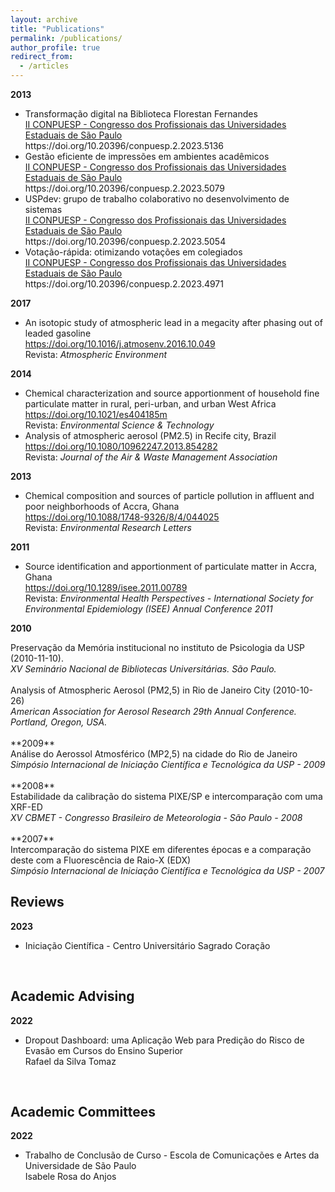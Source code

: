 ```yaml
---
layout: archive
title: "Publications"
permalink: /publications/
author_profile: true
redirect_from:
  - /articles
---
```


**2013**
<ul>
 <li>
   Transformação digital na Biblioteca Florestan Fernandes
   <br><a href="https://econtents.bc.unicamp.br/eventos/index.php/conpuesp/article/view/5136">
    II CONPUESP - Congresso dos Profissionais das Universidades Estaduais de São Paulo
    </a>
    <br>https://doi.org/10.20396/conpuesp.2.2023.5136
    <a href="{{base_path}}/files/publications/2023/5136.pdf"><i class="fa fa-file-pdf"></i></a>
 </li>
  <li>
   Gestão eficiente de impressões em ambientes acadêmicos 
   <br><a href="https://econtents.bc.unicamp.br/eventos/index.php/conpuesp/article/view/5079/">
    II CONPUESP - Congresso dos Profissionais das Universidades Estaduais de São Paulo
    </a>
    <br>https://doi.org/10.20396/conpuesp.2.2023.5079
    <a href="{{base_path}}/files/publications/2023/5079.pdf"><i class="fa fa-file-pdf"></i></a>
 </li>
  <li>
   USPdev: grupo de trabalho colaborativo no desenvolvimento de sistemas 
   <br><a href="https://econtents.bc.unicamp.br/eventos/index.php/conpuesp/article/view/5054">
    II CONPUESP - Congresso dos Profissionais das Universidades Estaduais de São Paulo
    </a>
    <br>https://doi.org/10.20396/conpuesp.2.2023.5054
    <a href="{{base_path}}/files/publications/2023/5054.pdf"><i class="fa fa-file-pdf"></i></a>
 </li>
  <li>
   Votação-rápida: otimizando votações em colegiados 
   <br><a href="https://econtents.bc.unicamp.br/eventos/index.php/conpuesp/article/view/4971">
    II CONPUESP - Congresso dos Profissionais das Universidades Estaduais de São Paulo
    </a>
    <br>https://doi.org/10.20396/conpuesp.2.2023.4971
    <a href="{{base_path}}/files/publications/2023/4971.pdf"><i class="fa fa-file-pdf"></i></a>
 </li>
</ul>

**2017**
<ul>
 <li>
   An isotopic study of atmospheric lead in a megacity after phasing out of leaded gasoline
   <br><a href="https://doi.org/10.1016/j.atmosenv.2016.10.049"> https://doi.org/10.1016/j.atmosenv.2016.10.049</a>
   <br>Revista: <i>Atmospheric Environment</i>

 </li>
</ul>

**2014**
<ul>

 <li>
  Chemical characterization and source apportionment of household fine particulate matter in rural, peri-urban, and urban West Africa
   <br><a href="https://doi.org/10.1021/es404185m"> https://doi.org/10.1021/es404185m</a>
   <br>Revista: <i>Environmental Science & Technology</i>
 </li>

 <li>
   Analysis of atmospheric aerosol (PM2.5) in Recife city, Brazil
  <br> <a href="https://doi.org/10.1080/10962247.2013.854282"> https://doi.org/10.1080/10962247.2013.854282</a>   
  <br>Revista: <i>Journal of the Air & Waste Management Association</i> 
 </li>

</ul>

**2013**
<ul>
 <li>
   Chemical composition and sources of particle pollution in affluent and poor neighborhoods of Accra, Ghana
    <br><a href="https://doi.org/10.1088/1748-9326/8/4/044025"> https://doi.org/10.1088/1748-9326/8/4/044025</a>
    <br>Revista: <i>Environmental Research Letters</i>
 </li>
</ul>


**2011**
<ul>
  <li>Source identification and apportionment of particulate matter in Accra, Ghana
     <a href="{{base_path}}/files/publications/2011/isee.pdf"><i class="fa fa-file-pdf"></i></a>
     <br><a href="https://doi.org/10.1289/isee.2011.00789"> https://doi.org/10.1289/isee.2011.00789</a>
     <br>Revista: <i> Environmental Health Perspectives - International Society for Environmental Epidemiology (ISEE) Annual Conference 2011 </i>
  </li>
</ul>


**2010**
<div>
  <div>
    Preservação da Memória institucional no instituto de Psicologia da USP (2010-11-10).
    <a href="{{base_path}}/files/publications/2010/SNBU.pdf"><i class="fa fa-file-pdf"></i></a>
    <br><i> XV Seminário Nacional de Bibliotecas Universitárias. São Paulo.</i>
  </div>

  <br>

  <div>
    Analysis of Atmospheric Aerosol (PM2,5) in Rio de Janeiro City (2010-10-26)
    <a href="{{base_path}}/files/publications/2010/aaar_2010.pdf"><i class="fa fa-file-pdf"></i></a> 
    <br> <i>American Association for Aerosol Research 29th Annual Conference. Portland, Oregon, USA.</i>
  </div>
</div>

<br>
**2009**

<div>
  Análise do Aerossol Atmosférico (MP2,5) na cidade do Rio de Janeiro
  <a href="{{base_path}}/files/publications/2009/siicusp2009.pdf"><i class="fa fa-file-pdf"></i></a>
  <br><i>Simpósio Internacional de Iniciação Científica e Tecnológica da USP - 2009</i>
</div>

<br>
**2008**

<div>
 Estabilidade da calibração do sistema PIXE/SP e intercomparação com uma XRF-ED
  <a href="{{base_path}}/files/publications/2008/CBMET.docx"><i class="fa fa-file-pdf"></i></a>
  <br><i>XV CBMET - Congresso Brasileiro de Meteorologia - São Paulo - 2008</i>
</div>

<br>
**2007**

<div>
  Intercomparação do sistema PIXE em diferentes épocas e a comparação deste com a Fluorescência de Raio-X (EDX)
  <a href="{{base_path}}/files/publications/2007/siicusp2007.pdf"><i class="fa fa-file-pdf"></i></a>
  <br><i>Simpósio Internacional de Iniciação Científica e Tecnológica da USP - 2007 </i>
</div>

## Reviews

**2023**
<ul>
 <li>
    Iniciação Científica - Centro Universitário Sagrado Coração
    <a href="{{base_path}}/files/reviews/2023/CertificadoIC-Unisagrado-2023.pdf"><i class="fa fa-file-pdf"></i></a>
 </li>
</ul>

<br>

## Academic Advising

**2022**
<ul>
 <li>
    Dropout Dashboard: uma Aplicação Web para Predição do Risco de Evasão em Cursos do Ensino Superior 
    <br>Rafael da Silva Tomaz
    <a href="{{base_path}}/files/advising/2022/Thiago.pdf"><i class="fa fa-file-pdf"></i></a>
 </li>
</ul>

<br>

## Academic Committees

 **2022**
<ul>
 <li>
    Trabalho de Conclusão de Curso - Escola de Comunicações e Artes da Universidade de São Paulo
    <br>Isabele Rosa do Anjos
    <a href="{{base_path}}/files/committees/2022/isa.pdf"><i class="fa fa-file-pdf"></i></a>
 </li>
</ul>
